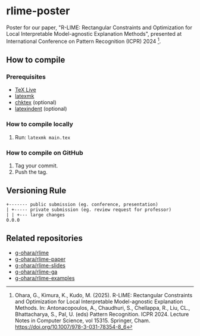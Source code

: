 # rlime-poster

Poster for our paper, "R-LIME: Rectangular Constraints and Optimization for Local Interpretable Model-agnostic Explanation Methods", presented at International Conference on Pattern Recognition (ICPR) 2024 [^1].

[^1]: Ohara, G., Kimura, K., Kudo, M. (2025). R-LIME: Rectangular Constraints and Optimization for Local Interpretable Model-agnostic Explanation Methods. In: Antonacopoulos, A., Chaudhuri, S., Chellappa, R., Liu, CL., Bhattacharya, S., Pal, U. (eds) Pattern Recognition. ICPR 2024. Lecture Notes in Computer Science, vol 15315. Springer, Cham. https://doi.org/10.1007/978-3-031-78354-8_6

## How to compile

### Prerequisites

* [TeX Live](https://www.tug.org/texlive/)
* [latexmk](https://ctan.org/pkg/latexmk)
* [chktex](https://ctan.org/pkg/chktex) (optional)
* [latexindent](https://ctan.org/pkg/latexindent) (optional)

### How to compile locally

1. Run: `latexmk main.tex`

### How to compile on GitHub

1. Tag your commit.
1. Push the tag.

## Versioning Rule

```
+------- public submission (eg. conference, presentation)
| +----- private submission (eg. review request for professor)
| | +--- large changes
0.0.0
```

## Related repositories

- [g-ohara/rlime](https://github.com/g-ohara/rlime)
- [g-ohara/rlime-paper](https://github.com/g-ohara/rlime-paper)
- [g-ohara/rlime-slides](https://github.com/g-ohara/rlime-slides)
- [g-ohara/rlime-ga](https://github.com/g-ohara/rlime-ga)
- [g-ohara/rlime-examples](https://github.com/g-ohara/rlime-examples)

